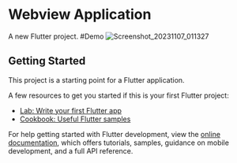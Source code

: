 # Webview Application

A new Flutter project.
#Demo
![Screenshot_20231107_011327](https://github.com/mahafujerrahman/Webview_FlutterApp/assets/86947799/a1e9cefd-a03d-404f-bf8f-61f133cea63e)


## Getting Started

This project is a starting point for a Flutter application.

A few resources to get you started if this is your first Flutter project:

- [Lab: Write your first Flutter app](https://docs.flutter.dev/get-started/codelab)
- [Cookbook: Useful Flutter samples](https://docs.flutter.dev/cookbook)

For help getting started with Flutter development, view the
[online documentation](https://docs.flutter.dev/), which offers tutorials,
samples, guidance on mobile development, and a full API reference.
